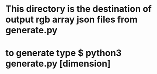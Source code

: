 # This directory is the destination of output rgb array json files from generate.py 
# to generate type $ python3 generate.py [dimension]
